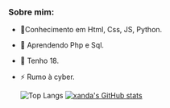 ### Sobre mim:
- 🌱Conhecimento em Html, Css, JS, Python.
- 🤔 Aprendendo Php e Sql.
- 💬 Tenho 18.
- ⚡ Rumo à cyber.
  
  ![Top Langs](https://github-readme-stats.vercel.app/api/top-langs/?username=xandast&size_weight=0.5&count_weight=0.5)
  [![xanda's GitHub stats](https://github-readme-stats.vercel.app/api?username=xandast)](https://github.com/xandast/github-readme-stats)
